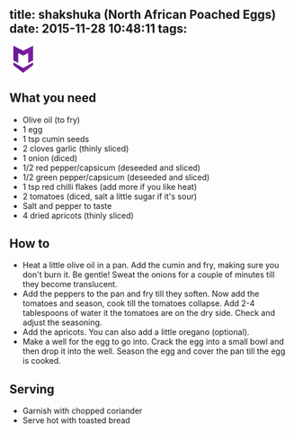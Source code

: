 title: shakshuka (North African Poached Eggs)
date: 2015-11-28 10:48:11
tags:
---
![shakshuka](https://github.com/adam-p/markdown-here/raw/master/src/common/images/icon48.png)
## What you need
- Olive oil (to fry)
- 1 egg
- 1 tsp cumin seeds
- 2 cloves garlic (thinly sliced)
- 1 onion (diced)
- 1/2 red pepper/capsicum  (deseeded and sliced)
- 1/2 green pepper/capsicum  (deseeded and sliced)
- 1 tsp red chilli flakes (add more if you like heat)
- 2 tomatoes (diced, salt a little sugar if it's sour)
- Salt and pepper to taste
- 4 dried apricots (thinly sliced)

## How to
- Heat a little olive oil in a pan. Add the cumin and fry, making sure you don't burn it. Be gentle! Sweat the onions for a couple of minutes till they become translucent.
- Add the peppers to the pan and fry till they soften. Now add the tomatoes and season, cook till the tomatoes collapse. Add 2-4 tablespoons of water it the tomatoes are on the dry side. Check and adjust the seasoning.
- Add the apricots. You can also add a little oregano (optional).
- Make a well for the egg to go into. Crack the egg into a small bowl and then drop it into the well. Season the egg and cover the pan till the egg is cooked.

## Serving 
- Garnish with chopped coriander
- Serve hot with toasted bread